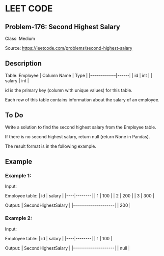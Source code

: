 # LEET CODE
## Problem-176: Second Highest Salary
Class: Medium

Source: https://leetcode.com/problems/second-highest-salary

## Description
Table: Employee
| Column Name | Type |
|-------------|------|
| id          | int  |
| salary      | int  |

id is the primary key (column with unique values) for this table.

Each row of this table contains information about the salary of an employee.
 
## To Do
Write a solution to find the second highest salary from the Employee table. 

If there is no second highest salary, return null (return None in Pandas).

The result format is in the following example.

## Example
### Example 1:

Input: 

Employee table:
| id | salary |
|----|--------|
| 1  | 100    |
| 2  | 200    |
| 3  | 300    |

Output: 
| SecondHighestSalary |
|---------------------|
| 200                 |

### Example 2:

Input: 

Employee table:
| id | salary |
|----|--------|
| 1  | 100    |

Output: 
| SecondHighestSalary |
|---------------------|
| null                |
